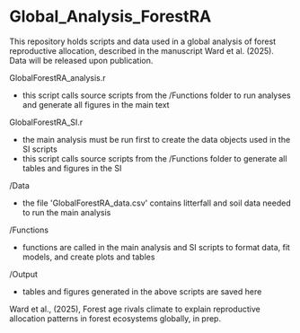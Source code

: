 # Global_Analysis_ForestRA
This repository holds scripts and data used in a global analysis of forest reproductive allocation, described in the manuscript Ward et al. (2025).
Data will be released upon publication.

GlobalForestRA_analysis.r
- this script calls source scripts from the /Functions folder to run analyses and generate all figures in the main text

GlobalForestRA_SI.r
- the main analysis must be run first to create the data objects used in the SI scripts
- this script calls source scripts from the /Functions folder to generate all tables and figures in the SI

/Data
 - the file 'GlobalForestRA_data.csv' contains litterfall and soil data needed to run the main analysis 
 
/Functions
- functions are called in the main analysis and SI scripts to format data, fit models, and create plots and tables

/Output
- tables and figures generated in the above scripts are saved here

Ward et al., (2025), Forest age rivals climate to explain reproductive allocation patterns in forest ecosystems globally, in prep.


